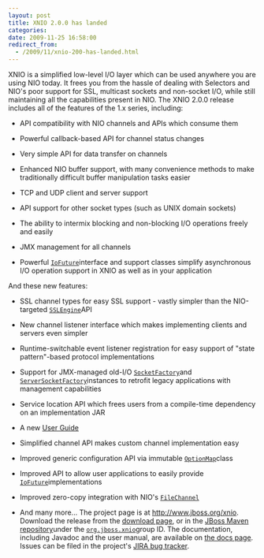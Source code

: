 ```yaml
---
layout: post
title: XNIO 2.0.0 has landed
categories: 
date: 2009-11-25 16:58:00
redirect_from:
  - /2009/11/xnio-200-has-landed.html
---
```

 XNIO is a simplified low\-level I/O layer which can be used anywhere you are using NIO today. It frees you from the hassle of dealing with Selectors and NIO's poor support for SSL, multicast sockets and non\-socket I/O, while still maintaining all the capabilities present in NIO. The XNIO 2.0.0 release includes all of the features of the 1.x series, including:

* API compatibility with NIO channels and APIs which consume them

* Powerful callback\-based API for channel status changes

* Very simple API for data transfer on channels

* Enhanced NIO buffer support, with many convenience methods to make traditionally difficult buffer manipulation tasks easier

* TCP and UDP client and server support

* API support for other socket types (such as UNIX domain sockets)

* The ability to intermix blocking and non\-blocking I/O operations freely and easily

* JMX management for all channels

* Powerful <a href="http://docs.jboss.org/xnio/2.0/api/index.html?org/jboss/xnio/IoFuture.html"><code>IoFuture</code></a>interface and support classes simplify asynchronous I/O operation support in XNIO as well as in your application

And these new features:

* SSL channel types for easy SSL support \- vastly simpler than the NIO\-targeted <a href="http://java.sun.com/javase/6/docs/api/index.html?javax/net/ssl/SSLEngine.html"><code>SSLEngine</code></a>API

* New channel listener interface which makes implementing clients and servers even simpler

* Runtime\-switchable event listener registration for easy support of "state pattern"\-based protocol implementations

* Support for JMX\-managed old\-I/O <a href="http://java.sun.com/javase/6/docs/api/index.html?javax/net/SocketFactory.html"><code>SocketFactory</code></a>and <a href="http://java.sun.com/javase/6/docs/api/index.html?javax/net/ServerSocketFactory.html"><code>ServerSocketFactory</code></a>instances to retrofit legacy applications with management capabilities

* Service location API which frees users from a compile\-time dependency on an implementation JAR

* A new <a href="http://www.jboss.org/xnio/docs">User Guide</a>

* Simplified channel API makes custom channel implementation easy

* Improved generic configuration API via immutable <a href="http://docs.jboss.org/xnio/2.0/api/index.html?org/jboss/xnio/OptionMap.html"><code>OptionMap</code></a>class

* Improved API to allow user applications to easily provide <a href="http://docs.jboss.org/xnio/2.0/api/index.html?org/jboss/xnio/IoFuture.html"><code>IoFuture</code></a>implementations

* Improved zero\-copy integration with NIO's <a href="http://java.sun.com/javase/6/docs/api/index.html?java/nio/channels/FileChannel.html"><code>FileChannel</code></a>

* And many more... The project page is at <a href="http://www.jboss.org/xnio">http://www.jboss.org/xnio</a>. Download the release from the <a href="http://www.jboss.org/xnio/downloads">download page</a>, or in the <a href="http://repository.jboss.org/maven2">JBoss Maven repository</a>under the <a href="http://repository.jboss.org/maven2/org/jboss/xnio"><code>org.jboss.xnio</code></a>group ID. The documentation, including Javadoc and the user manual, are available on <a href="http://www.jboss.org/xnio/docs">the docs page</a>. Issues can be filed in the project's <a href="https://jira.jboss.org/jira/browse/XNIO">JIRA bug tracker</a>.